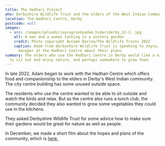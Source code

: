 ```yaml
---
title: The Hadhari Project
who: Derbyshire Wildlife Trust and the elders of the West Indian Community in Derby
location: The Hadhari Centre, Derby
postcode: null
images:
  - src: /images/uploads/joycegrundyadam_hidariderby_12-2-.jpg
    alt: A man and a woman talking in a wintery garden
    credit: Photo copyright Autumn Barlow/The Wildlife Trusts 2022
    caption: Adam from Derbyshire Wildlife Trust is speaking to Joyce, centre
      manager at the Hadhari Centre about their plans
summary: The elders who use the Hadhari Centre in Derby would like a nicer place
  to sit out and enjoy nature, and perhaps somewhere to grow food.
---
```

In late 2022, Adam began to work with the Hadhari Centre which offers food and companionship to the elders in Derby's West Indian community. The city centre building has some unused outside space.

T﻿he residents who use the centre wanted to be able to sit outside and watch the birds and relax. But as the centre also runs a lunch club, the community decided they also wanted to grow some vegetables they could use in the kitchens.

T﻿hey asked Derbyshire Wildlife Trust for some advice how to make sure their gardens would be great for nature as well as people.

I﻿n December, we made a short film about the hopes and plans of the community, which is [here.](https://youtu.be/ewAT7tX0AM4)
